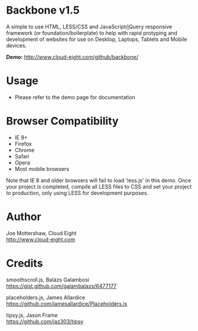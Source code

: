 Backbone v1.5
=============

A simple to use HTML, LESS/CSS and JavaScript/jQuery responsive framework (or foundation/boilerplate) to help with rapid protyping and development of websites for use on Desktop, Laptops, Tablets and Mobile devices.

**Demo:** http://www.cloud-eight.com/github/backbone/


Usage
======

<ul>
  <li>Please refer to the demo page for documentation</li>
</ul>


Browser Compatibility
=====================

<ul>
  <li>IE 8+</li>
  <li>Firefox</li>
  <li>Chrome</li>
  <li>Safari</li>
  <li>Opera</li>
  <li>Most mobile browsers</li>
</ul>

Note that IE 8 and older browsers will fail to load 'less.js' in this demo. Once your project is completed, compile all LESS files to CSS and set your project to production, only using LESS for development purposes.


Author
======

Joe Mottershaw, Cloud Eight<br />
http://www.cloud-eight.com


Credits
=======

smoothscroll.js, Balázs Galambosi<br />
https://gist.github.com/galambalazs/6477177

placeholders.js, James Allardice<br />
https://github.com/jamesallardice/Placeholders.js

tipsy.js, Jason Frame<br />
https://github.com/jaz303/tipsy